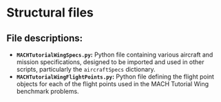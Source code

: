 # Structural files

## File descriptions:

- **`MACHTutorialWingSpecs.py`:** Python file containing various aircraft and mission specifications, designed to be imported and used in other scripts, particularly the `aircraftSpecs` dictionary.
- **`MACHTutorialWingFlightPoints.py`:** Python file defining the flight point objects for each of the flight points used in the MACH Tutorial Wing benchmark problems.
